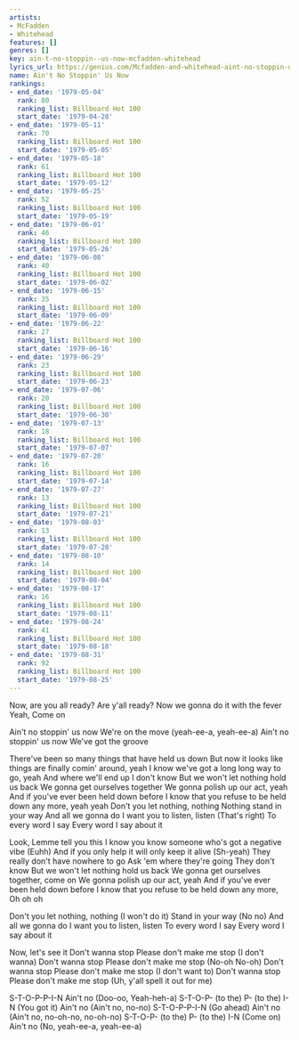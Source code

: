 ```yaml
---
artists:
- McFadden
- Whitehead
features: []
genres: []
key: ain-t-no-stoppin--us-now-mcfadden-whitehead
lyrics_url: https://genius.com/Mcfadden-and-whitehead-aint-no-stoppin-us-now-annotated
name: Ain't No Stoppin' Us Now
rankings:
- end_date: '1979-05-04'
  rank: 80
  ranking_list: Billboard Hot 100
  start_date: '1979-04-28'
- end_date: '1979-05-11'
  rank: 70
  ranking_list: Billboard Hot 100
  start_date: '1979-05-05'
- end_date: '1979-05-18'
  rank: 61
  ranking_list: Billboard Hot 100
  start_date: '1979-05-12'
- end_date: '1979-05-25'
  rank: 52
  ranking_list: Billboard Hot 100
  start_date: '1979-05-19'
- end_date: '1979-06-01'
  rank: 46
  ranking_list: Billboard Hot 100
  start_date: '1979-05-26'
- end_date: '1979-06-08'
  rank: 40
  ranking_list: Billboard Hot 100
  start_date: '1979-06-02'
- end_date: '1979-06-15'
  rank: 35
  ranking_list: Billboard Hot 100
  start_date: '1979-06-09'
- end_date: '1979-06-22'
  rank: 27
  ranking_list: Billboard Hot 100
  start_date: '1979-06-16'
- end_date: '1979-06-29'
  rank: 23
  ranking_list: Billboard Hot 100
  start_date: '1979-06-23'
- end_date: '1979-07-06'
  rank: 20
  ranking_list: Billboard Hot 100
  start_date: '1979-06-30'
- end_date: '1979-07-13'
  rank: 18
  ranking_list: Billboard Hot 100
  start_date: '1979-07-07'
- end_date: '1979-07-20'
  rank: 16
  ranking_list: Billboard Hot 100
  start_date: '1979-07-14'
- end_date: '1979-07-27'
  rank: 13
  ranking_list: Billboard Hot 100
  start_date: '1979-07-21'
- end_date: '1979-08-03'
  rank: 13
  ranking_list: Billboard Hot 100
  start_date: '1979-07-28'
- end_date: '1979-08-10'
  rank: 14
  ranking_list: Billboard Hot 100
  start_date: '1979-08-04'
- end_date: '1979-08-17'
  rank: 16
  ranking_list: Billboard Hot 100
  start_date: '1979-08-11'
- end_date: '1979-08-24'
  rank: 41
  ranking_list: Billboard Hot 100
  start_date: '1979-08-18'
- end_date: '1979-08-31'
  rank: 92
  ranking_list: Billboard Hot 100
  start_date: '1979-08-25'
---
```

Now, are you all ready?
Are y'all ready?
Now we gonna do it with the fever
Yeah, Come on


Ain't no stoppin' us now
We're on the move (yeah-ee-a, yeah-ee-a)
Ain't no stoppin' us now
We've got the groove

There've been so many things that have held us down
But now it looks like things are finally comin' around, yeah
I know we've got a long long way to go, yeah
And where we'll end up
I don't know
But we won't let nothing hold us back
We gonna get ourselves together
We gonna polish up our act, yeah
And if you've ever been held down before
I know that you refuse to be held down any more, yeah yeah
Don't you let nothing, nothing
Nothing stand in your way
And all we gonna do
I want you to listen, listen (That's right)
To every word I say
Every word I say about it



Look, Lemme tell you this
I know you know someone who's got a negative vibe (Euhh)
And if you only help it will only keep it alive (Sh-yeah)
They really don't have nowhere to go
Ask 'em where they're going
They don't know
But we won't let nothing hold us back
We gonna get ourselves together, come on
We gonna polish up our act, yeah
And if you've ever been held down before
I know that you refuse to be held down any more, Oh oh oh

Don't you let nothing, nothing
(I won't do it) Stand in your way (No no)
And all we gonna do
I want you to listen, listen
To every word I say
Every word I say about it



Now, let's see it
Don't wanna stop
Please don't make me stop (I don't wanna)
Don't wanna stop
Please don't make me stop (No-oh No-oh)
Don't wanna stop
Please don't make me stop (I don't want to)
Don't wanna stop
Please don't make me stop
(Uh, y'all spell it out for me)

S-T-O-P-P-I-N
Ain't no (Doo-oo, Yeah-heh-a)
S-T-O-P- (to the) P- (to the) I-N (You got it)
Ain't no (Ain't no, no-no)
S-T-O-P-P-I-N (Go ahead)
Ain't no (Ain't no, no-oh-no, no-oh-no)
S-T-O-P- (to the) P- (to the) I-N (Come on)
Ain't no (No, yeah-ee-a, yeah-ee-a)
